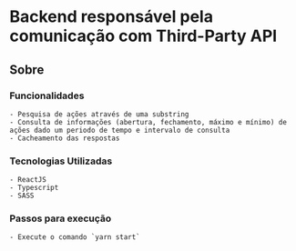 # Backend responsável pela comunicação com Third-Party API

## Sobre

  ### Funcionalidades
    - Pesquisa de ações através de uma substring
    - Consulta de informações (abertura, fechamento, máximo e mínimo) de ações dado um periodo de tempo e intervalo de consulta
    - Cacheamento das respostas 

  ### Tecnologias Utilizadas
    - ReactJS
    - Typescript
    - SASS

  ### Passos para execução

    - Execute o comando `yarn start`
